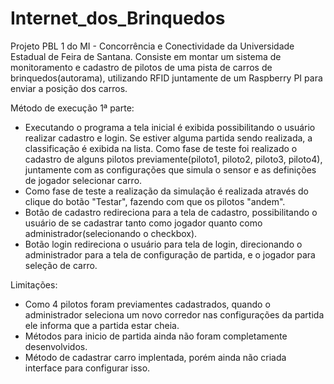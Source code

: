 # Internet_dos_Brinquedos
Projeto PBL 1 do MI - Concorrência e Conectividade da Universidade Estadual de Feira de Santana.
Consiste em montar um sistema de monitoramento e cadastro de pilotos de uma pista de carros de brinquedos(autorama),
utilizando RFID juntamente de um Raspberry PI para enviar a posição dos carros.

Método de execução 1ª parte:
- Executando o programa a tela inicial é exibida possibilitando o usuário realizar cadastro e login. Se estiver alguma
partida sendo realizada, a classificação é exibida na lista. Como fase de teste foi realizado o cadastro de alguns pilotos previamente(piloto1, piloto2, piloto3, piloto4), juntamente com as configurações que simula o sensor e as definições de 
jogador selecionar carro. 
- Como fase de teste a realização da simulação é realizada através do clique do botão "Testar", fazendo com que os pilotos "andem".
- Botão de cadastro redireciona para a tela de cadastro, possibilitando o usuário de se cadastrar tanto como jogador quanto 
como administrador(selecionando o checkbox).
- Botão login redireciona o usuário para tela de login, direcionando o administrador para a tela de configuração de partida, e o jogador para seleção de carro.

Limitações:
- Como 4 pilotos foram previamentes cadastrados, quando o administrador seleciona um novo corredor nas configurações da partida 
ele informa que a partida estar cheia.
- Métodos para inicio de partida ainda não foram completamente desenvolvidos.
- Método de cadastrar carro implentada, porém ainda não criada interface para configurar isso.
